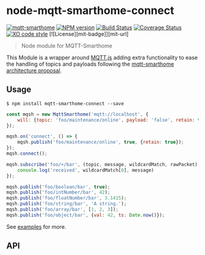 # node-mqtt-smarthome-connect

[![mqtt-smarthome](https://img.shields.io/badge/mqtt-smarthome-blue.svg)](https://github.com/mqtt-smarthome/mqtt-smarthome)
[![NPM version](https://badge.fury.io/js/mqtt-smarthome-connect.svg)](http://badge.fury.io/js/mqtt-smarthome-connect)
[![Build Status](https://travis-ci.org/dersimn/node-mqtt-smarthome-connect.svg?branch=master)](https://travis-ci.org/dersimn/node-mqtt-smarthome-connect)
[![Coverage Status](https://coveralls.io/repos/github/dersimn/node-mqtt-smarthome-connect/badge.svg?branch=master)](https://coveralls.io/github/dersimn/node-mqtt-smarthome-connect?branch=master)
[![XO code style](https://img.shields.io/badge/code_style-XO-5ed9c7.svg)](https://github.com/sindresorhus/xo)
[![License][mit-badge]][mit-url]

> Node module for MQTT-Smarthome

This Module is a wrapper around [MQTT.js](https://github.com/mqtt.js/mqtt.js) adding extra functionality to ease the 
handling of topics and payloads following the 
[mqtt-smarthome architecture proposal](https://github.com/mqtt-smarthome/mqtt-smarthome). 


## Usage

`$ npm install mqtt-smarthome-connect --save`

```javascript
const mqsh = new MqttSmarthome('mqtt://localhost', {
    will: {topic: 'foo/maintenance/online', payload: 'false', retain: true}
});

mqsh.on('connect', () => {
    mqsh.publish('foo/maintenance/online', true, {retain: true});
});
mqsh.connect();

mqsh.subscribe('foo/+/bar', (topic, message, wildcardMatch, rawPacket) => {
    console.log('received', wildcardMatch[0], message)
});

mqsh.publish('foo/boolean/bar', true);
mqsh.publish('foo/intNumber/bar', 42);
mqsh.publish('foo/floatNumber/bar', 3.1415);
mqsh.publish('foo/string/bar', 'A string.');
mqsh.publish('foo/array/bar', [1, 2, 3]);
mqsh.publish('foo/object/bar', {val: 42, ts: Date.now()});
```

See [examples](/examples) for more.

## API

